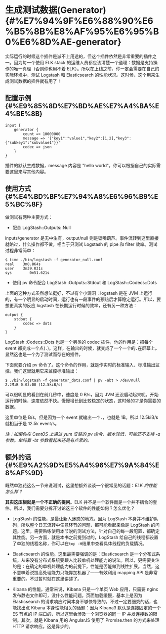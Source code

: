 # 生成测试数据\(Generator\) {#%E7%94%9F%E6%88%90%E6%B5%8B%E8%AF%95%E6%95%B0%E6%8D%AE-generator}

实际运行的时候这个插件是派不上用途的，但这个插件依然是非常重要的插件之一。因为每一个使用 ELK stack 的运维人员都应该清楚一个道理：数据是支持操作的唯一真理（否则你也用不着 ELK）。所以在上线之前，你一定会需要在自己的实际环境中，测试 Logstash 和 Elasticsearch 的性能状况。这时候，这个用来生成测试数据的插件就有用了！

## 配置示例 {#%E9%85%8D%E7%BD%AE%E7%A4%BA%E4%BE%8B}

```
input {
    generator {
        count => 10000000
        message => '{"key1":"value1","key2":[1,2],"key3":{"subkey1":"subvalue1"}}'
        codec => json
    }
}

```

插件的默认生成数据，message 内容是 "hello world"。你可以根据自己的实际需要这里来写其他内容。

## 使用方式 {#%E4%BD%BF%E7%94%A8%E6%96%B9%E5%BC%8F}

做测试有两种主要方式：

* 配合 LogStash::Outputs::Null

inputs/generator 是无中生有，output/null 则是锯嘴葫芦。事件流转到这里直接就略过，什么操作都不做。相当于只测试 Logstash 的 pipe 和 filter 效率。测试过程非常简单：

```
$ time ./bin/logstash -f generator_null.conf
real    3m0.864s
user    3m39.031s
sys        0m51.621s

```

* 使用 pv 命令配合 LogStash::Outputs::Stdout 和 LogStash::Codecs::Dots

上面的这种方式虽然想法挺好，不过有个小漏洞：logstash 是在 JVM 上运行的，有一个明显的启动时间，运行也有一段事件的预热后才算稳定运行。所以，要想更真实的反应 logstash 在长期运行时候的效率，还有另一种方法：

```
output {
    stdout {
        codec => dots
    }
}

```

LogStash::Codecs::Dots 也是一个另类的 codec 插件，他的作用是：把每个 event 都变成一个点\(`.`\)。这样，在输出的时候，就变成了一个一个的`.`在屏幕上。显然这也是一个为了测试而存在的插件。

下面就要介绍 pv 命令了。这个命令的作用，就是作实时的标准输入、标准输出监控。我们这里就用它来监控标准输出：

```
$ ./bin/logstash -f generator_dots.conf | pv -abt > /dev/null
2.2MiB 0:03:00 [12.5kiB/s]

```

可以很明显的看到在前几秒中，速度是 0 B/s，因为 JVM 还没启动起来呢。开始运行的时候，速度依然不快。慢慢增长到比较稳定的状态，这时候的才是你需要的数据。

这里单位是 B/s，但是因为一个 event 就输出一个`.`，也就是 1B。所以 12.5kiB/s 就相当于是 12.5k event/s。

_注：如果你在 CentOS 上通过 yum 安装的 pv 命令，版本较低，可能还不支持 -a 参数。单纯靠 -bt 参数看起来还是有点累的。_

## 额外的话 {#%E9%A2%9D%E5%A4%96%E7%9A%84%E8%AF%9D}

既然单独花这么一节来说测试，这里想额外谈谈一个很常见的话题：_ELK 的性能怎么样？_

**其实这压根就是一个不正确的提问**。ELK 并不是一个软件而是一个并不耦合的套件。所以，我们需要分拆开讨论这三个软件的性能如何？怎么优化？

* LogStash 的性能，是最让新人迷惑的地方。因为 LogStash 本身并不维护队列，所以整个日志流转中任意环节的问题，都可能看起来像是 LogStash 的问题。这里，需要熟练使用本节说的测试方法，针对自己的每一段配置，都确定其性能。另一方面，就是本书之前提到过的，LogStash 给自己的线程都设置了单独的线程名称，你可以在`top -H`结果中查看具体线程的负载情况。

* Elasticsearch 的性能。这里最需要强调的是：Elasticsearch 是一个分布式系统。从来没有分布式系统要跟人比较单机处理能力的说法。所以，更需要关注的是：在确定的单机处理能力的前提下，性能是否能做到线性扩展。当然，这不意味着说提高处理能力只能靠加机器了——有效利用 mapping API 是非常重要的。不过暂时就在这里讲述了。

* Kibana 的性能。通常来说，Kibana 只是一个单页 Web 应用，只需要 nginx 发布静态文件即可，没什么性能问题。页面加载缓慢，基本上是因为 Elasticsearch 的请求响应时间本身不够快导致的。不过一定要细究的话，也能找出点 Kibana 本身性能相关的话题：因为 Kibana3 默认是连接固定的一个 ES 节点的 IP 端口的，所以这里会涉及一个浏览器的同一 IP 并发连接数的限制。其次，就是 Kibana 用的 AngularJS 使用了 Promise.then 的方式来处理 HTTP 请求响应。这是异步的。



